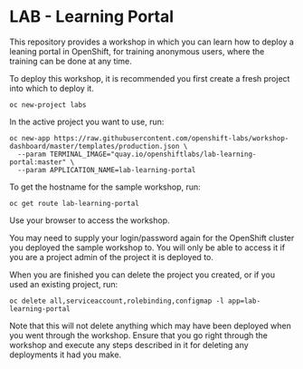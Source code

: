 LAB - Learning Portal
=====================

This repository provides a workshop in which you can learn how to deploy a leaning portal in OpenShift, for training anonymous users, where the training can be done at any time.

To deploy this workshop, it is recommended you first create a fresh project into which to deploy it.

```
oc new-project labs
```

In the active project you want to use, run:

```
oc new-app https://raw.githubusercontent.com/openshift-labs/workshop-dashboard/master/templates/production.json \
  --param TERMINAL_IMAGE="quay.io/openshiftlabs/lab-learning-portal:master" \
  --param APPLICATION_NAME=lab-learning-portal
```

To get the hostname for the sample workshop, run:

```
oc get route lab-learning-portal
```

Use your browser to access the workshop.

You may need to supply your login/password again for the OpenShift cluster you deployed the sample workshop to. You will only be able to access it if you are a project admin of the project it is deployed to.

When you are finished you can delete the project you created, or if you used an existing project, run:

```
oc delete all,serviceaccount,rolebinding,configmap -l app=lab-learning-portal
```

Note that this will not delete anything which may have been deployed when you went through the workshop. Ensure that you go right through the workshop and execute any steps described in it for deleting any deployments it had you make.
